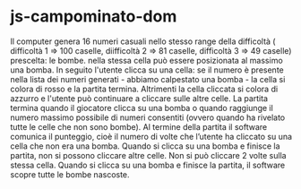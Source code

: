 # js-campominato-dom
Il computer genera 16 numeri casuali nello stesso range della difficoltà ( difficoltà 1 ⇒ 100 caselle, diifficoltà 2 ⇒ 81 caselle, difficoltà 3 ⇒ 49 caselle) prescelta: le bombe. nella stessa cella può essere posizionata al massimo una bomba.
In seguito l'utente clicca su una cella: se il numero è presente nella lista dei numeri generati - abbiamo calpestato una bomba - la cella si colora di rosso e la partita termina. Altrimenti la cella cliccata si colora di azzurro e l'utente può continuare a cliccare sulle altre celle.
La partita termina quando il giocatore clicca su una bomba o quando raggiunge il numero massimo possibile di numeri consentiti (ovvero quando ha rivelato tutte le celle che non sono bombe).
Al termine della partita il software comunica il punteggio, cioè il numero di volte che l’utente ha cliccato su una cella che non era una bomba.
Quando si clicca su una bomba e finisce la partita, non si possono cliccare altre celle. Non si può cliccare 2 volte sulla stessa cella.
Quando si clicca su una bomba e finisce la partita, il software scopre tutte le bombe nascoste.